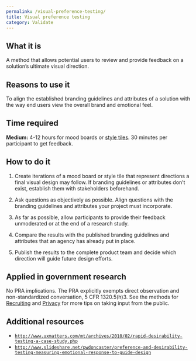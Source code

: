 ```yaml
---
permalink: /visual-preference-testing/
title: Visual preference testing
category: Validate
---
```


## What it is

A method that allows potential users to review and provide feedback on a solution’s ultimate visual direction.

## Reasons to use it

To align the established branding guidelines and attributes of a solution with the way end users view the overall brand and emotional feel.

## Time required

**Medium:** 4-12 hours for mood boards or [style tiles](../style-tiles/). 30 minutes per participant to get feedback.

## How to do it

1. Create iterations of a mood board or style tile that represent directions a final visual design may follow. If branding guidelines or attributes don’t exist, establish them with stakeholders beforehand.

2. Ask questions as objectively as possible. Align questions with the branding guidelines and attributes your project must incorporate.

3. As far as possible, allow participants to provide their feedback unmoderated or at the end of a research study.

4. Compare the results with the published branding guidelines and attributes that an agency has already put in place.

5. Publish the results to the complete product team and decide which direction will guide future design efforts.

## Applied in government research

No PRA implications. The PRA explicitly exempts direct observation and non-standardized conversation, 5 CFR 1320.5(h)3. See the methods for [Recruiting](../recruiting/) and [Privacy](../privacy/) for more tips on taking input from the public.

## Additional resources

- [`http://www.uxmatters.com/mt/archives/2010/02/rapid-desirability-testing-a-case-study.php`](http://www.uxmatters.com/mt/archives/2010/02/rapid-desirability-testing-a-case-study.php)
- [`http://www.slideshare.net/pwdoncaster/preference-and-desirability-testing-measuring-emotional-response-to-guide-design`](http://www.slideshare.net/pwdoncaster/preference-and-desirability-testing-measuring-emotional-response-to-guide-design)
